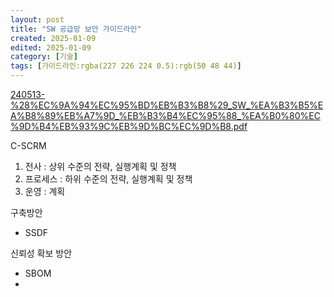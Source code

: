 ```yaml
---
layout: post
title: "SW 공급망 보안 가이드라인"
created: 2025-01-09
edited: 2025-01-09
category: [기술]
tags: [가이드라인:rgba(227 226 224 0.5):rgb(50 48 44)]
---
```



[240513-%28%EC%9A%94%EC%95%BD%EB%B3%B8%29_SW_%EA%B3%B5%EA%B8%89%EB%A7%9D_%EB%B3%B4%EC%95%88_%EA%B0%80%EC%9D%B4%EB%93%9C%EB%9D%BC%EC%9D%B8.pdf](https://prod-files-secure.s3.us-west-2.amazonaws.com/8daffe33-d95b-4c96-91e6-1b899bcdb2d7/0f5f0886-db60-4a61-8e90-912aeea997fd/240513-%28%EC%9A%94%EC%95%BD%EB%B3%B8%29_SW_%EA%B3%B5%EA%B8%89%EB%A7%9D_%EB%B3%B4%EC%95%88_%EA%B0%80%EC%9D%B4%EB%93%9C%EB%9D%BC%EC%9D%B8.pdf?X-Amz-Algorithm=AWS4-HMAC-SHA256&X-Amz-Content-Sha256=UNSIGNED-PAYLOAD&X-Amz-Credential=ASIAZI2LB466YWDN5QL7%2F20250703%2Fus-west-2%2Fs3%2Faws4_request&X-Amz-Date=20250703T235437Z&X-Amz-Expires=3600&X-Amz-Security-Token=IQoJb3JpZ2luX2VjEBcaCXVzLXdlc3QtMiJIMEYCIQDBRHTcLtgWeiPkXiPX5CdTts%2FTmDIKIVy3rIAt%2B2Ja%2BwIhANK42cQRQgBJZQl4U4pIVIAcnErkWMKZldaT3qXAegP6Kv8DCCAQABoMNjM3NDIzMTgzODA1Igx1BVu4yj8LASuX1lsq3AOIAICZ1tw%2BNp9KOL0mHvTUMfPMtFWiJ51oqjEA0K3HJBYQomnpBGg58o3t3C4waYh2qIy1SL4%2BAkmjC3C1dQjXaQfbw448frmVefaXGn%2FIkvrAL93Xm1tymAbBpBYXxT3XUIrdFlbeiRsriDQEe7%2BoAWSOtBnrBQyObKpJRwR%2BpO24GmUsvSLe%2BdUQ2%2FKJiEFR3Q0BSQyb2ok%2BKBqz1bFu%2BOR0Rj7QZgokzHNz4Qgw2%2BOopzUveK3y6uZ0s%2BdhNmLd3w%2ByStyc2a5IfENP22kuPJu26My3y3IUINf76NS6Sa5qbv%2FjhiARBlGrdfEWcijKhX2aLtBLA%2F3Pm9Wi7bseUFNWGjvlONsdE9M%2Bh3Jzl32vBHPUSqbH%2BejQgIFjIaoAXE7skgyv1PitbWS2k5Mo1u2WfHDQW1WJSwuGEsnqHj9ll8yeHarbXwK5ZHwou6c65LvTM3KTjTwa91h56ixwWvDgzUQWSPWaoFtzp5FO2SCTWLemZQH2XLFj8YXpYMzmgMVr8W%2F%2F8S5u%2Fp416aYwXV%2FNRR1%2B9R5Hx65UtBDL3ZrGjUX12Lhj45xxV1dwrKPyG57ND3LuF%2FXaER667fpUIAEMSZ21IkViVExpwidh38zJJIcGZbrvPiIlrDDcjpzDBjqkASVQj51ZqxBV0UeNZ6iESQGaURkNRgzTWYGZvTyAQrm3a0elE0DLfOCtdQyQvbGoC18oZtcClf6tAfU0EQtMXypj6ziCMZbxrqOfbQhSdTZOtT%2FS5CqJbHO5QxtidJK126R7HC41h9eutCxsRVmmGyxiJgtcJvCxGyvEBD5dqqrG6y1b9TKjEYZRolnrQnWWSPGAGsTg%2F%2FzqRbrVUqKKw0B8eU%2BM&X-Amz-Signature=5f5287e322bcd9949c4320b6f76107d2023def709e57e33c1b16a68e9aab2d61&X-Amz-SignedHeaders=host&x-amz-checksum-mode=ENABLED&x-id=GetObject)


C-SCRM

1. 전사 : 상위 수준의 전략, 실행계획 및 정책
2. 프로세스 : 하위 수준의 전략, 실행계획 및 정책
3. 운영 : 계획

구축방안

- SSDF

신뢰성 확보 방안

- SBOM
- 
